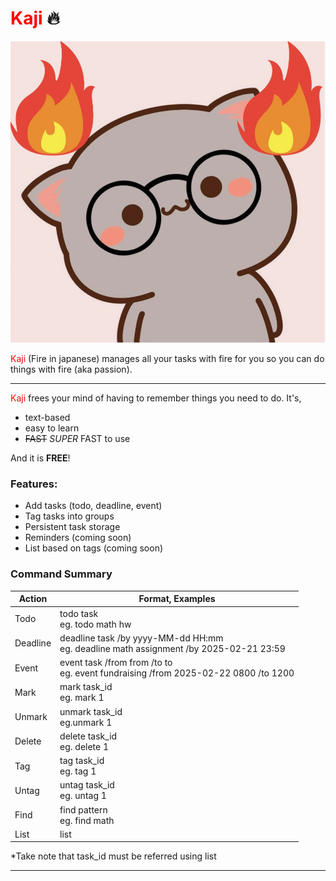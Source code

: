# <span style="color:red">Kaji</span> :fire:

![Mochi On Fire](src/main/resources/images/DaMochiOnFire.png)

<span style="color:red">Kaji</span> (Fire in japanese) manages all your tasks with fire for you so you can do things with fire (aka passion).

---
<span style="color:red">Kaji</span> frees your mind of having to remember things you need to do. It's,

- text-based
- easy to learn
- ~~FAST~~ _SUPER_ FAST to use

And it is **FREE**!

### Features:
- Add tasks (todo, deadline, event)
- Tag tasks into groups
- Persistent task storage
- Reminders (coming soon)
- List based on tags (coming soon)
### Command Summary
| Action   | Format, Examples                                                                         |
|----------|------------------------------------------------------------------------------------------|
| Todo     | todo task<br> eg. todo math hw                                                           |
| Deadline | deadline task /by yyyy-MM-dd HH:mm<br> eg. deadline math assignment /by 2025-02-21 23:59 |
| Event    | event task /from from /to to<br> eg. event fundraising /from 2025-02-22 0800 /to 1200    |
| Mark     | mark task_id<br> eg. mark 1                                                              |
| Unmark   | unmark task_id<br> eg.unmark 1                                                           |
| Delete   | delete task_id<br> eg. delete 1                                                          |
| Tag      | tag task_id<br> eg. tag 1                                                                |
| Untag    | untag task_id<br> eg. untag 1                                                            |
| Find     | find pattern<br> eg. find math                                                           |
| List     | list                                                                                     |

*Take note that task_id must be referred using list

---

